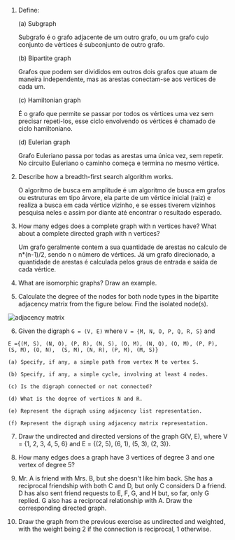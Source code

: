 
1. Define:

	(a) Subgraph  
	  
	Subgrafo é o grafo adjacente de um outro grafo, ou um grafo cujo conjunto de vértices é subconjunto de outro grafo. 
	
	(b) Bipartite graph  
	  
	Grafos que podem ser divididos em outros dois grafos que atuam de maneira independente, mas as arestas conectam-se aos vertices de cada um.
		
	(c) Hamiltonian graph  
	  
	É o grafo que permite se passar por todos os vértices uma vez sem precisar repeti-los, esse ciclo envolvendo os vértices é chamado de ciclo hamiltoniano.
	
	(d) Eulerian graph  
	
	Grafo Euleriano passa por todas as arestas uma única vez, sem repetir. No circuito Euleriano o caminho começa e termina no mesmo vértice.

2. Describe how a breadth-first search algorithm works.
    
	O algoritmo de busca em amplitude é um algoritmo de busca em grafos ou estruturas em tipo árvore, ela parte de um vértice inicial (raiz) e realiza a busca em cada vértice vizinho, e se esses tiverem vizinhos pesquisa neles e assim por diante até encontrar o resultado esperado. 
  	
3. How many edges does a complete graph with n vertices have? What about a complete directed graph with n vertices?
	  
	  Um grafo geralmente contem a sua quantidade de arestas no calculo de n*(n-1)/2, sendo n o número de vértices.
	  Já um grafo direcionado, a quantidade de arestas é calculada pelos graus de entrada e saída de cada vértice.
	  
4. What are isomorphic graphs? Draw an example.

5. Calculate the degree of the nodes for both node types in the bipartite adjacency matrix from the figure below. Find the isolated node(s).

![adjacency matrix](./img/matrix01.png)

6. Given the digraph `G = (V, E)` where `V = {M, N, O, P, Q, R, S}` and 

`E ={(M, S), (N, O), (P, R), (N, S), (O, M),
	 (N, Q), (O, M), (P, P), (S, M), (O, N), 
	 (S, M), (N, R), (P, M), (M, S)}`

	(a) Specify, if any, a simple path from vertex M to vertex S.

	(b) Specify, if any, a simple cycle, involving at least 4 nodes.

	(c) Is the digraph connected or not connected?

	(d) What is the degree of vertices N and R.

	(e) Represent the digraph using adjacency list representation.

	(f) Represent the digraph using adjacency matrix representation.

7. Draw the undirected and directed versions of the graph G(V, E), where V = {1, 2, 3, 4, 5, 6} and E = {(2, 5), (6, 1), (5, 3), (2, 3)}.

8. How many edges does a graph have 3 vertices of degree 3 and one vertex of degree 5?

9. Mr. A is friend with Mrs. B, but she doesn't like him back. She has a reciprocal friendship with both C and D, but only C considers D a friend. D has also sent friend requests to E, F, G, and H but, so far, only G replied. G also has a reciprocal relationship with A. Draw the corresponding directed graph.

10. Draw the graph from the previous exercise as undirected and weighted, with the weight being 2 if the connection is reciprocal, 1 otherwise.
